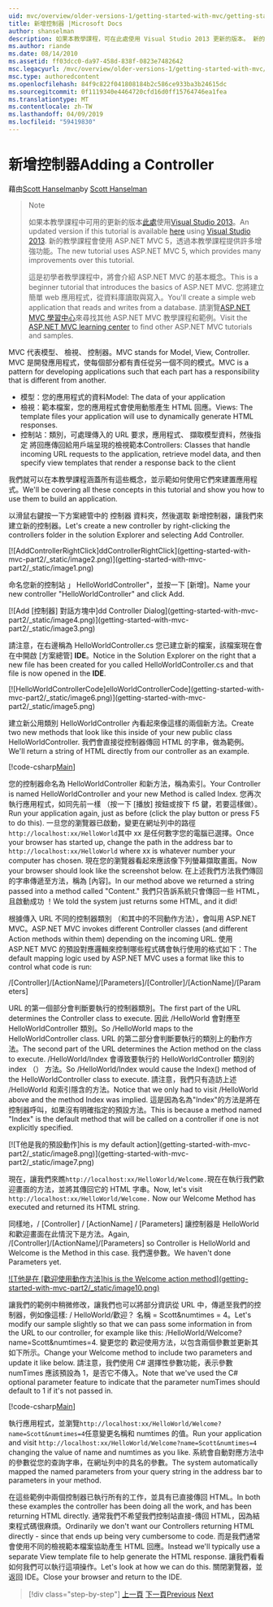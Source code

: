 ```yaml
---
uid: mvc/overview/older-versions-1/getting-started-with-mvc/getting-started-with-mvc-part2
title: 新增控制器 |Microsoft Docs
author: shanselman
description: 如果本教學課程，可在此處使用 Visual Studio 2013 更新的版本。 新的教學課程會使用 ASP.NET MVC 5，可提供許多增強功能，透過 t...
ms.author: riande
ms.date: 08/14/2010
ms.assetid: ff03dcc0-da97-458d-838f-0823e7482642
msc.legacyurl: /mvc/overview/older-versions-1/getting-started-with-mvc/getting-started-with-mvc-part2
msc.type: authoredcontent
ms.openlocfilehash: 84f9c822f041808184b2c586ce933ba3b24615dc
ms.sourcegitcommit: 0f1119340e4464720cfd16d0ff15764746ea1fea
ms.translationtype: MT
ms.contentlocale: zh-TW
ms.lasthandoff: 04/09/2019
ms.locfileid: "59419830"
---
```

# <a name="adding-a-controller"></a><span data-ttu-id="28a8a-104">新增控制器</span><span class="sxs-lookup"><span data-stu-id="28a8a-104">Adding a Controller</span></span>

<span data-ttu-id="28a8a-105">藉由[Scott Hanselman](https://github.com/shanselman)</span><span class="sxs-lookup"><span data-stu-id="28a8a-105">by [Scott Hanselman](https://github.com/shanselman)</span></span>

> > [!NOTE]
> > <span data-ttu-id="28a8a-106">如果本教學課程中可用的更新的版本[此處](../../getting-started/introduction/getting-started.md)使用[Visual Studio 2013](https://my.visualstudio.com/Downloads?q=visual%20studio%202013)。</span><span class="sxs-lookup"><span data-stu-id="28a8a-106">An updated version if this tutorial is available [here](../../getting-started/introduction/getting-started.md) using [Visual Studio 2013](https://my.visualstudio.com/Downloads?q=visual%20studio%202013).</span></span> <span data-ttu-id="28a8a-107">新的教學課程會使用 ASP.NET MVC 5，透過本教學課程提供許多增強功能。</span><span class="sxs-lookup"><span data-stu-id="28a8a-107">The new tutorial uses ASP.NET MVC 5, which provides many improvements over this tutorial.</span></span>
>
>
> <span data-ttu-id="28a8a-108">這是初學者教學課程中，將會介紹 ASP.NET MVC 的基本概念。</span><span class="sxs-lookup"><span data-stu-id="28a8a-108">This is a beginner tutorial that introduces the basics of ASP.NET MVC.</span></span> <span data-ttu-id="28a8a-109">您將建立簡單 web 應用程式，從資料庫讀取與寫入。</span><span class="sxs-lookup"><span data-stu-id="28a8a-109">You'll create a simple web application that reads and writes from a database.</span></span> <span data-ttu-id="28a8a-110">請瀏覽[ASP.NET MVC 學習中心](../../../index.md)來尋找其他 ASP.NET MVC 教學課程和範例。</span><span class="sxs-lookup"><span data-stu-id="28a8a-110">Visit the [ASP.NET MVC learning center](../../../index.md) to find other ASP.NET MVC tutorials and samples.</span></span>


<span data-ttu-id="28a8a-111">MVC 代表模型、 檢視、 控制器。</span><span class="sxs-lookup"><span data-stu-id="28a8a-111">MVC stands for Model, View, Controller.</span></span> <span data-ttu-id="28a8a-112">MVC 是開發應用程式，使每個部分都有責任從另一個不同的模式。</span><span class="sxs-lookup"><span data-stu-id="28a8a-112">MVC is a pattern for developing applications such that each part has a responsibility that is different from another.</span></span>

- <span data-ttu-id="28a8a-113">模型：您的應用程式的資料</span><span class="sxs-lookup"><span data-stu-id="28a8a-113">Model: The data of your application</span></span>
- <span data-ttu-id="28a8a-114">檢視：範本檔案，您的應用程式會使用動態產生 HTML 回應。</span><span class="sxs-lookup"><span data-stu-id="28a8a-114">Views: The template files your application will use to dynamically generate HTML responses.</span></span>
- <span data-ttu-id="28a8a-115">控制站：類別，可處理傳入的 URL 要求，應用程式、 擷取模型資料，然後指定 將回應傳回給用戶端呈現的檢視範本</span><span class="sxs-lookup"><span data-stu-id="28a8a-115">Controllers: Classes that handle incoming URL requests to the application, retrieve model data, and then specify view templates that render a response back to the client</span></span>

<span data-ttu-id="28a8a-116">我們就可以在本教學課程涵蓋所有這些概念，並示範如何使用它們來建置應用程式。</span><span class="sxs-lookup"><span data-stu-id="28a8a-116">We'll be covering all these concepts in this tutorial and show you how to use them to build an application.</span></span>

<span data-ttu-id="28a8a-117">以滑鼠右鍵按一下方案總管中的 控制器 資料夾，然後選取 新增控制器，讓我們來建立新的控制器。</span><span class="sxs-lookup"><span data-stu-id="28a8a-117">Let's create a new controller by right-clicking the controllers folder in the solution Explorer and selecting Add Controller.</span></span>

[![A<span data-ttu-id="28a8a-118">ddControllerRightClick]</span><span class="sxs-lookup"><span data-stu-id="28a8a-118">ddControllerRightClick]</span></span>(getting-started-with-mvc-part2/_static/image2.png)](getting-started-with-mvc-part2/_static/image1.png)

<span data-ttu-id="28a8a-119">命名您新的控制站 」 HelloWorldController"，並按一下 [新增]。</span><span class="sxs-lookup"><span data-stu-id="28a8a-119">Name your new controller "HelloWorldController" and click Add.</span></span>

[![A<span data-ttu-id="28a8a-120">dd [控制器] 對話方塊中]</span><span class="sxs-lookup"><span data-stu-id="28a8a-120">dd Controller Dialog]</span></span>(getting-started-with-mvc-part2/_static/image4.png)](getting-started-with-mvc-part2/_static/image3.png)

<span data-ttu-id="28a8a-121">請注意，在右邊稱為 HelloWorldController.cs 您已建立新的檔案，該檔案現在會在中開啟 [方案總管] **IDE**。</span><span class="sxs-lookup"><span data-stu-id="28a8a-121">Notice in the Solution Explorer on the right that a new file has been created for you called HelloWorldController.cs and that file is now opened in the **IDE**.</span></span>

[![H<span data-ttu-id="28a8a-122">elloWorldControllerCode]</span><span class="sxs-lookup"><span data-stu-id="28a8a-122">elloWorldControllerCode]</span></span>(getting-started-with-mvc-part2/_static/image6.png)](getting-started-with-mvc-part2/_static/image5.png)

<span data-ttu-id="28a8a-123">建立新公用類別 HelloWorldController 內看起來像這樣的兩個新方法。</span><span class="sxs-lookup"><span data-stu-id="28a8a-123">Create two new methods that look like this inside of your new public class HelloWorldController.</span></span> <span data-ttu-id="28a8a-124">我們會直接從控制器傳回 HTML 的字串，做為範例。</span><span class="sxs-lookup"><span data-stu-id="28a8a-124">We'll return a string of HTML directly from our controller as an example.</span></span>

[!code-csharp[Main](getting-started-with-mvc-part2/samples/sample1.cs)]

<span data-ttu-id="28a8a-125">您的控制器命名為 HelloWorldController 和新方法，稱為索引。</span><span class="sxs-lookup"><span data-stu-id="28a8a-125">Your Controller is named HelloWorldController and your new Method is called Index.</span></span> <span data-ttu-id="28a8a-126">您再次執行應用程式，如同先前一樣 （按一下 [播放] 按鈕或按下 f5 鍵，若要這樣做）。</span><span class="sxs-lookup"><span data-stu-id="28a8a-126">Run your application again, just as before (click the play button or press F5 to do this).</span></span> <span data-ttu-id="28a8a-127">一旦您的瀏覽器已啟動，變更在網址列中的路徑`http://localhost:xx/HelloWorld`其中 xx 是任何數字您的電腦已選擇。</span><span class="sxs-lookup"><span data-stu-id="28a8a-127">Once your browser has started up, change the path in the address bar to `http://localhost:xx/HelloWorld` where xx is whatever number your computer has chosen.</span></span> <span data-ttu-id="28a8a-128">現在您的瀏覽器看起來應該像下列螢幕擷取畫面。</span><span class="sxs-lookup"><span data-stu-id="28a8a-128">Now your browser should look like the screenshot below.</span></span> <span data-ttu-id="28a8a-129">在上述我們方法我們傳回的字串傳遞至方法，稱為 [內容]。</span><span class="sxs-lookup"><span data-stu-id="28a8a-129">In our method above we returned a string passed into a method called "Content."</span></span> <span data-ttu-id="28a8a-130">我們只告訴系統只會傳回一些 HTML，且啟動成功 ！</span><span class="sxs-lookup"><span data-stu-id="28a8a-130">We told the system just returns some HTML, and it did!</span></span>

<span data-ttu-id="28a8a-131">根據傳入 URL 不同的控制器類別 （和其中的不同動作方法），會叫用 ASP.NET MVC。</span><span class="sxs-lookup"><span data-stu-id="28a8a-131">ASP.NET MVC invokes different Controller classes (and different Action methods within them) depending on the incoming URL.</span></span> <span data-ttu-id="28a8a-132">使用 ASP.NET MVC 的預設對應邏輯來控制哪些程式碼會執行使用的格式如下：</span><span class="sxs-lookup"><span data-stu-id="28a8a-132">The default mapping logic used by ASP.NET MVC uses a format like this to control what code is run:</span></span>

<span data-ttu-id="28a8a-133">/[Controller]/[ActionName]/[Parameters]</span><span class="sxs-lookup"><span data-stu-id="28a8a-133">/[Controller]/[ActionName]/[Parameters]</span></span>

<span data-ttu-id="28a8a-134">URL 的第一個部分會判斷要執行的控制器類別。</span><span class="sxs-lookup"><span data-stu-id="28a8a-134">The first part of the URL determines the Controller class to execute.</span></span> <span data-ttu-id="28a8a-135">因此 /HelloWorld 會對應至 HelloWorldController 類別。</span><span class="sxs-lookup"><span data-stu-id="28a8a-135">So /HelloWorld maps to the HelloWorldController class.</span></span> <span data-ttu-id="28a8a-136">URL 的第二部分會判斷要執行的類別上的動作方法。</span><span class="sxs-lookup"><span data-stu-id="28a8a-136">The second part of the URL determines the Action method on the class to execute.</span></span> <span data-ttu-id="28a8a-137">/HelloWorld/Index 會導致要執行的 HelloWorldController 類別的 index （） 方法。</span><span class="sxs-lookup"><span data-stu-id="28a8a-137">So /HelloWorld/Index would cause the Index() method of the HelloWorldController class to execute.</span></span> <span data-ttu-id="28a8a-138">請注意，我們只有造訪上述 /HelloWorld 和索引隱含的方法。</span><span class="sxs-lookup"><span data-stu-id="28a8a-138">Notice that we only had to visit /HelloWorld above and the method Index was implied.</span></span> <span data-ttu-id="28a8a-139">這是因為名為"Index"的方法是將在控制器呼叫，如果沒有明確指定的預設方法。</span><span class="sxs-lookup"><span data-stu-id="28a8a-139">This is because a method named "Index" is the default method that will be called on a controller if one is not explicitly specified.</span></span>

[![T<span data-ttu-id="28a8a-140">他是我的預設動作]</span><span class="sxs-lookup"><span data-stu-id="28a8a-140">his is my default action]</span></span>(getting-started-with-mvc-part2/_static/image8.png)](getting-started-with-mvc-part2/_static/image7.png)

<span data-ttu-id="28a8a-141">現在，讓我們來瞧`http://localhost:xx/HelloWorld/Welcome.`現在在執行我們歡迎畫面的方法，並將其傳回它的 HTML 字串。</span><span class="sxs-lookup"><span data-stu-id="28a8a-141">Now, let's visit `http://localhost:xx/HelloWorld/Welcome.` Now our Welcome Method has executed and returned its HTML string.</span></span>

<span data-ttu-id="28a8a-142">同樣地，/ [Controller] / [ActionName] / [Parameters] 讓控制器是 HelloWorld 和歡迎畫面在此情況下是方法。</span><span class="sxs-lookup"><span data-stu-id="28a8a-142">Again, /[Controller]/[ActionName]/[Parameters] so Controller is HelloWorld and Welcome is the Method in this case.</span></span> <span data-ttu-id="28a8a-143">我們還參數。</span><span class="sxs-lookup"><span data-stu-id="28a8a-143">We haven't done Parameters yet.</span></span>

[![T<span data-ttu-id="28a8a-144">他是在 [歡迎使用動作方法]</span><span class="sxs-lookup"><span data-stu-id="28a8a-144">his is the Welcome action method]</span></span>(getting-started-with-mvc-part2/_static/image10.png)](getting-started-with-mvc-part2/_static/image9.png)

<span data-ttu-id="28a8a-145">讓我們的範例中稍微修改，讓我們也可以將部分資訊從 URL 中，傳遞至我們的控制器，例如像這樣: / HelloWorld/歡迎？ 名稱 = Scott&amp;numtimes = 4。</span><span class="sxs-lookup"><span data-stu-id="28a8a-145">Let's modify our sample slightly so that we can pass some information in from the URL to our controller, for example like this: /HelloWorld/Welcome?name=Scott&amp;numtimes=4.</span></span> <span data-ttu-id="28a8a-146">變更您的 歡迎使用方法，以包含兩個參數並更新其如下所示。</span><span class="sxs-lookup"><span data-stu-id="28a8a-146">Change your Welcome method to include two parameters and update it like below.</span></span> <span data-ttu-id="28a8a-147">請注意，我們使用 C# 選擇性參數功能，表示參數 numTimes 應該預設為 1，是否它不傳入。</span><span class="sxs-lookup"><span data-stu-id="28a8a-147">Note that we've used the C# optional parameter feature to indicate that the parameter numTimes should default to 1 if it's not passed in.</span></span>

[!code-csharp[Main](getting-started-with-mvc-part2/samples/sample2.cs)]

<span data-ttu-id="28a8a-148">執行應用程式，並瀏覽`http://localhost:xx/HelloWorld/Welcome?name=Scott&numtimes=4`任意變更名稱和 numtimes 的值。</span><span class="sxs-lookup"><span data-stu-id="28a8a-148">Run your application and visit `http://localhost:xx/HelloWorld/Welcome?name=Scott&numtimes=4` changing the value of name and numtimes as you like.</span></span> <span data-ttu-id="28a8a-149">系統會自動對應方法中的參數從您的查詢字串，在網址列中的具名的參數。</span><span class="sxs-lookup"><span data-stu-id="28a8a-149">The system automatically mapped the named parameters from your query string in the address bar to parameters in your method.</span></span>

<span data-ttu-id="28a8a-150">在這些範例中兩個控制器已執行所有的工作，並具有已直接傳回 HTML。</span><span class="sxs-lookup"><span data-stu-id="28a8a-150">In both these examples the controller has been doing all the work, and has been returning HTML directly.</span></span> <span data-ttu-id="28a8a-151">通常我們不希望我們控制站直接-傳回 HTML，因為結束程式碼很麻煩。</span><span class="sxs-lookup"><span data-stu-id="28a8a-151">Ordinarily we don't want our Controllers returning HTML directly - since that ends up being very cumbersome to code.</span></span> <span data-ttu-id="28a8a-152">而是我們通常會使用不同的檢視範本檔案協助產生 HTML 回應。</span><span class="sxs-lookup"><span data-stu-id="28a8a-152">Instead we'll typically use a separate View template file to help generate the HTML response.</span></span> <span data-ttu-id="28a8a-153">讓我們看看如何我們可以執行這項操作。</span><span class="sxs-lookup"><span data-stu-id="28a8a-153">Let's look at how we can do this.</span></span> <span data-ttu-id="28a8a-154">關閉瀏覽器，並返回 IDE。</span><span class="sxs-lookup"><span data-stu-id="28a8a-154">Close your browser and return to the IDE.</span></span>

> [!div class="step-by-step"]
> <span data-ttu-id="28a8a-155">[上一頁](getting-started-with-mvc-part1.md)
> [下一頁](getting-started-with-mvc-part3.md)</span><span class="sxs-lookup"><span data-stu-id="28a8a-155">[Previous](getting-started-with-mvc-part1.md)
[Next](getting-started-with-mvc-part3.md)</span></span>
